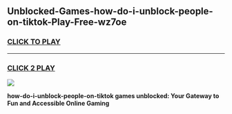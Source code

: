 
## Unblocked-Games-how-do-i-unblock-people-on-tiktok-Play-Free-wz7oe
<h3>
<a href="https://premium76.site?title=how-do-i-unblock-people-on-tiktok&ref=21A">CLICK TO PLAY</a></h3>
<hr>

<h3>
<a href="https://premium76.site?title=how-do-i-unblock-people-on-tiktok&ref=21A">CLICK 2 PLAY</a>
  
</h3>

<a href="https://premium76.site?title=how-do-i-unblock-people-on-tiktok&ref=21A"><img src="https://clearcache.store/games.png"></a>


**how-do-i-unblock-people-on-tiktok games unblocked: Your Gateway to Fun and Accessible Online Gaming**

